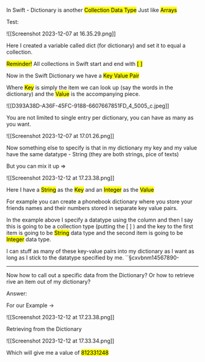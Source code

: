 In Swift - Dictionary is another <mark class="hltr-red">Collection Data Type</mark>
Just like <mark class="hltr-orange">Arrays</mark> 

Test:

![[Screenshot 2023-12-07 at 16.35.29.png]]

Here I created a variable called dict (for dictionary) and set it to equal a collection.

<mark class="hltr-red">Reminder!</mark>
All collections in Swift start and end with <mark class="hltr-green">[ ]</mark>


Now in the Swift Dictionary we have a <mark class="hltr-purple">Key Value Pair</mark>

Where <mark class="hltr-red">Key</mark> is simply the item we can look up (say the words in the dictionary) and the <mark class="hltr-orange">Value</mark> is the accompanying piece.

![[D393A38D-A36F-45FC-9188-6607667851FD_4_5005_c.jpeg]]


You are not limited to single entry per dictionary, you can have as many as you want.


![[Screenshot 2023-12-07 at 17.01.26.png]]


Now something else to specify is that in my dictionary my key and my value have the same datatype - String (they are both strings, pice of texts)

But you can mix it up =>

![[Screenshot 2023-12-12 at 17.23.38.png]]


Here I have a <mark class="hltr-red">String</mark> as the <mark class="hltr-red">Key</mark> and an <mark class="hltr-orange">Integer</mark> as the <mark class="hltr-orange">Value</mark>

For example you can create a phonebook dictionary where you store your friends names and their numbers stored in separate key value pairs.

In the example above I specify a datatype using the column and then I say this is going to be a collection type (putting the [  ] ) and the key to the first item is going to be <mark class="hltr-red">String</mark> data type and the second item is going to be <mark class="hltr-orange">Integer</mark> data type.

I can stuff as many of these key-value pairs into my dictionary as I want as long as I stick to the datatype specified by me.
		  ``§cxvbnm14567890-
______________________________________________________
Now how to call out a specific data from the Dictionary?
Or how to retrieve rive an item out of my dictionary?
	
Answer:

For our Example ->

![[Screenshot 2023-12-12 at 17.23.38.png]]

Retrieving from the Dictionary

![[Screenshot 2023-12-12 at 17.33.34.png]]

Which will give me a value of <mark class="hltr-yellow">812331248</mark>



     